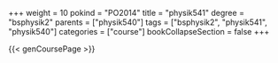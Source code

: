 +++
weight = 10
pokind = "PO2014"
title = "physik541"
degree = "bsphysik2"
parents = ["physik540"]
tags = ["bsphysik2", "physik541", "physik540"]
categories = ["course"]
bookCollapseSection = false
+++

{{< genCoursePage >}}
